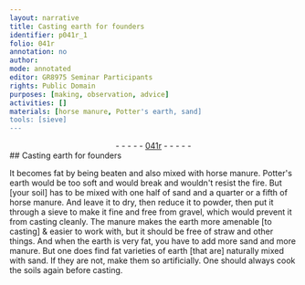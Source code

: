 ```yaml
---
layout: narrative
title: Casting earth for founders
identifier: p041r_1
folio: 041r
annotation: no
author:
mode: annotated
editor: GR8975 Seminar Participants
rights: Public Domain
purposes: [making, observation, advice]
activities: []
materials: [horse manure, Potter's earth, sand]
tools: [sieve]
---
```


 <div class="folio" align="center">- - - - - <a href="http://gallica.bnf.fr/ark:/12148/btv1b10500001g/f87.image" target="_blank">041r</a> - - - - - </div>    
## Casting earth for founders

 
It becomes fat by being beaten and also mixed with <span class="material">horse manure</span>. <span class="material">Potter's earth</span> would be too soft and would break and wouldn't resist the fire. But [your soil] has to be mixed with one half of <span class="material">sand</span> and a quarter or a fifth of horse manure. And leave it to dry, then reduce it to powder, then put it through a <span class="tool">sieve</span> to make it fine and free from gravel, which would prevent it from casting cleanly. The manure makes the earth more amenable [to casting] & easier to work with, but it should be free of straw and other things. And when the earth is very fat, you have to add more sand and more manure. But one does find fat varieties of earth [that are] naturally mixed with sand. If they are not, make them so artificially. One should always cook the soils again before casting.
 